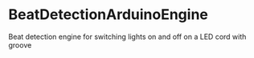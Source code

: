 # BeatDetectionArduinoEngine
Beat detection engine for switching lights on and off on a LED cord with groove

